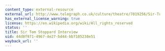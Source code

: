 ```yaml
---
content_type: external-resource
external_url: http://www.telegraph.co.uk/culture/theatre/7019256/Sir-Tom-Stoppard-interview.html
has_external_license_warning: true
license: https://en.wikipedia.org/wiki/All_rights_reserved
status: ''
title: Sir Tom Stoppard Interview
uid: 44d8f971-4967-4e27-bd44-bb7105238e51
wayback_url: ''
---
```

